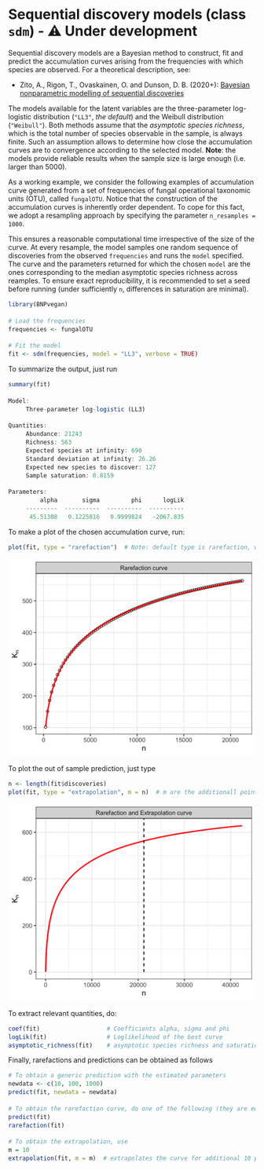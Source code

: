 # Sequential discovery models (class `sdm`) - :warning: Under development

Sequential discovery models are a Bayesian method to construct, fit and predict the accumulation curves arising from the frequencies with which species are observed. For a theoretical description, see:

 * Zito, A., Rigon, T., Ovaskainen, O. and Dunson, D. B. (2020+): [Bayesian nonparametric modelling of sequential discoveries](https://arxiv.org/abs/2011.06629)
 
The models available for the latent variables are the three-parameter log-logistic distribution (`"LL3"`, *the default*) and the Weibull distribution (`"Weibull"`). Both methods assume that the *asymptotic species richness*, which is the total number of species observable in the sample, is always finite. Such an assumption allows to determine how close the accumulation curves are to convergence according to the selected model. **Note**: the models provide reliable results when the sample size is large enough (i.e. larger  than 5000). 

As a working example, we consider the following examples of accumulation curve generated from a set of frequencies of fungal operational taxonomic units (OTU), called `fungalOTU`. Notice that the construction of the accumulation curves is inherently order dependent. To cope for this fact, we adopt a resampling approach by specifying the parameter `n_resamples = 1000`.

 This ensures a reasonable computational time irrespective of the size of the curve. At every resample, the model samples one random sequence of discoveries from the observed `frequencies` and runs the `model` specified. The curve and the parameters returned for which the chosen `model` are the ones corresponding to the median asymptotic species richness across reamples. To ensure exact reproducibility, it is recommended to set a seed before running (under sufficiently `n`, differences in saturation are minimal). 

```R
library(BNPvegan)

# Load the frequencies
frequencies <- fungalOTU

# Fit the model
fit <- sdm(frequencies, model = "LL3", verbose = TRUE)
```

To summarize the output, just run
```R
summary(fit)

Model:
	 Three-parameter log-logistic (LL3)

Quantities:
	 Abundance: 21243
	 Richness: 563
	 Expected species at infinity: 690
	 Standard deviation at infinity: 26.26
	 Expected new species to discover: 127
	 Sample saturation: 0.8159

Parameters:
	     alpha       sigma         phi      logLik
	 ---------  ----------  ----------  ----------
	  45.51308   0.1225816   0.9999824   -2067.835
```

To make a plot of the chosen accumulation curve, run:
```R
plot(fit, type = "rarefaction")  # Note: default type is rarefaction, which plots also the observed accumulation curve
```

<img src="https://github.com/alessandrozito/BNPvegan/blob/master/img/sdm_plot.png" width="600" >

To plot the out of sample prediction, just type
```R
n <- length(fit$discoveries)
plot(fit, type = "extrapolation", m = n)  # m are the additionall points to compute the prediciton. Default is m=n
```

<img src="https://github.com/alessandrozito/BNPvegan/blob/master/img/sdm_plot_extrapolation.png" width="600" >

To extract relevant quantities, do:
```R
coef(fit)                   # Coefficients alpha, sigma and phi
logLik(fit)                 # Loglikelihood of the best curve
asymptotic_richness(fit)    # asymptotic species richness and saturation
```

Finally, rarefactions and predictions can be obtained as follows 
```R
# To obtain a generic prediction with the estimated parameters 
newdata <- c(10, 100, 1000)
predict(fit, newdata = newdata)

# To obtain the rarefaction curve, do one of the following (they are equivalent. predict is a generic prediction method)
predict(fit)
rarefaction(fit)

# To obtain the extrapolation, use
m = 10
extrapolation(fit, m = m)  # extrapolates the curve for additional 10 point.
```





